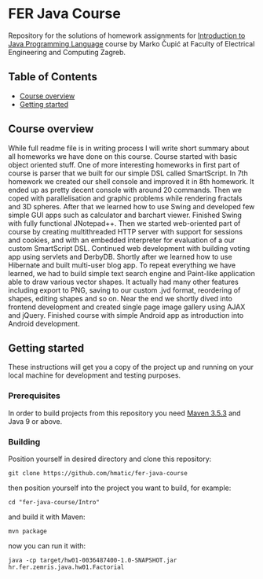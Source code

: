 # FER Java Course 

Repository for the solutions of homework assignments for [Introduction to Java Programming Language][1] course by Marko Čupić at Faculty of Electrical Engineering and Computing Zagreb.

## Table of Contents
- [Course overview](#course-overview)
- [Getting started](#getting-started)

## Course overview
While full readme file is in writing process I will write short summary about all homeworks we have done on this course.
Course started with basic object oriented stuff. One of more interesting homeworks in first part of course is parser that 
we built for our simple DSL called SmartScript. 
In 7th homework we created our shell console and improved it in 8th homework. 
It ended up as pretty decent console with around 20 commands.
Then we coped with parallelisation and graphic problems while rendering fractals and 3D spheres.
After that we learned how to use Swing and developed few simple GUI apps such as calculator and barchart viewer.
Finished Swing with fully functional JNotepad++.
Then we started web-oriented part of course by creating multithreaded HTTP server with support for sessions and cookies,
and with an embedded interpreter for evaluation of a our custom SmartScript DSL.
Continued web development with building voting app using servlets and DerbyDB.
Shortly after we learned how to use Hibernate and built multi-user blog app.
To repeat everything we have learned, we had to build simple text search engine 
and Paint-like application able to draw various vector shapes. It actually had many other features
including export to PNG, saving to our custom .jvd format, reordering of shapes, editing shapes and so on.
Near the end we shortly dived into frontend development and created single page image gallery using AJAX and jQuery.
Finished course with simple Android app as introduction into Android development.

## Getting started
These instructions will get you a copy of the project up and running on your local machine for development and testing purposes. 

### Prerequisites
In order to build projects from this repository you need [Maven 3.5.3][2] and Java 9 or above.

### Building
Position yourself in desired directory and clone this repository:
```
git clone https://github.com/hmatic/fer-java-course
```
then position yourself into the project you want to build, for example:
```
cd "fer-java-course/Intro"
```
and build it with Maven:
```
mvn package
```
now you can run it with:
```
java -cp target/hw01-0036487400-1.0-SNAPSHOT.jar hr.fer.zemris.java.hw01.Factorial
```

[1]: https://www.fer.unizg.hr/en/course/itjpl
[2]: https://maven.apache.org/docs/3.5.3/release-notes.html